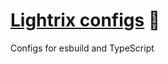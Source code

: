 # [Lightrix configs] 📐

Configs for esbuild and TypeScript

[lightrix configs]: https://npmjs.org/@lightrix/config
